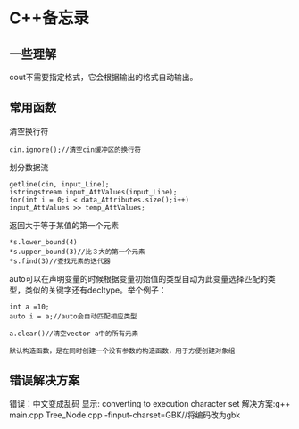 # C++备忘录
## 一些理解
cout不需要指定格式，它会根据输出的格式自动输出。
## 常用函数
清空换行符
```
cin.ignore();//清空cin缓冲区的换行符
```
划分数据流
```
getline(cin, input_Line);
istringstream input_AttValues(input_Line);
for(int i = 0;i < data_Attributes.size();i++)
input_AttValues >> temp_AttValues;
```

返回大于等于某值的第一个元素
```
*s.lower_bound(4)
*s.upper_bound(3)//比３大的第一个元素
*s.find(3)//查找元素的迭代器
```

auto可以在声明变量的时候根据变量初始值的类型自动为此变量选择匹配的类型，类似的关键字还有decltype。举个例子：


```
int a =10;
auto i = a;//auto会自动匹配相应类型
```

```
a.clear()//清空vector a中的所有元素
```
```
默认构造函数，是在同时创建一个没有参数的构造函数，用于方便创建对象组
```
## 错误解决方案
错误：中文变成乱码
显示: converting to execution character set
解决方案:g++ main.cpp Tree_Node.cpp -finput-charset=GBK//将编码改为gbk
